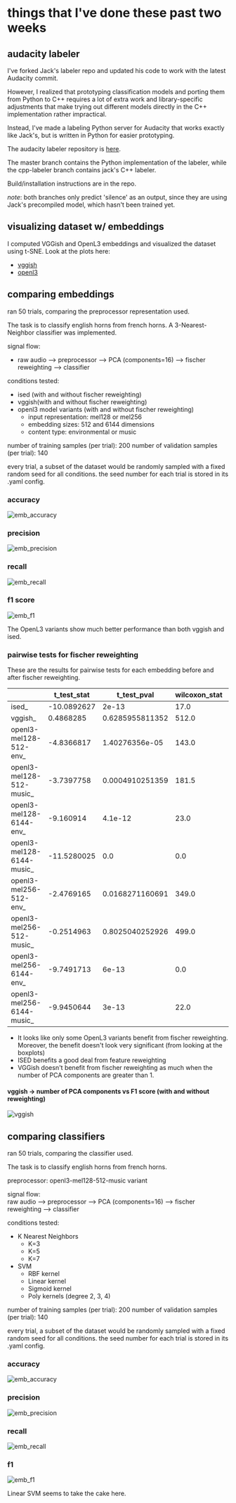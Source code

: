 # things that I've done these past two weeks

## audacity labeler
I've forked Jack's labeler repo and updated his code to work with the latest Audacity commit. 

However, I realized that prototyping classification models and porting them from Python to C++ requires a lot of extra work and library-specific adjustments that make trying out different models directly in the C++ implementation rather impractical. 

Instead, I've made a labeling Python server for Audacity that works exactly like Jack's, but is written in Python for easier prototyping. 

The audacity labeler repository is [here](https://github.com/hugofloresgarcia/audacity-labeling). 

The master branch contains the Python implementation of the labeler, while the cpp-labeler branch contains jack's C++ labeler. 

Build/installation instructions are in the repo. 

*note*: both branches only predict 'silence' as an output, since they are using Jack's precompiled model, which hasn't been trained yet.


## visualizing dataset w/ embeddings
I computed VGGish and OpenL3 embeddings and visualized the dataset using t-SNE. Look at the plots here:  

- [vggish](./figs/vggish_tsne.html)
- [openl3](./figs/openl3_tsne.html)


## comparing embeddings

ran 50 trials, comparing the preprocessor representation used. 

The task is to classify english horns from french horns. A 3-Nearest-Neighbor classifier was implemented. 

signal flow:   
- raw audio --> preprocessor --> PCA (components=16) --> fischer reweighting --> classifier

conditions tested:

- ised (with and without fischer reweighting)
- vggish(with and without fischer reweighting)
- openl3 model variants (with and without fischer reweighting)
	- input representation: mel128 or mel256
	- embedding sizes: 512 and 6144 dimensions
	- content type: environmental or music

number of training samples (per trial): 200
number of validation samples (per trial): 140

every trial, a subset of the dataset would be randomly sampled with a fixed random seed for all conditions. the seed number for each trial is stored in its .yaml config.

### accuracy
![emb_accuracy](./figs/pca_16/embeddings_accuracy.png)

### precision
![emb_precision](./figs/pca_16/embeddings_precision.png)

### recall
![emb_recall](./figs/pca_16/embeddings_recall.png)

### f1 score
![emb_f1](./figs/pca_16/embeddings_f1.png)

The OpenL3 variants show much better performance than both vggish and ised.

### pairwise tests for fischer reweighting
These are the results for pairwise tests for each embedding before and after fischer reweighting. 

|                           | t_test_stat | t_test_pval    | wilcoxon_stat | wilcoxon_pval   | 
|---------------------------|-------------|-----------------|--------------|-----------------| 
| ised_                     | -10.0892627 | 2e-13           | 17.0         | 3.1494e-09      | 
| vggish_                   | 0.4868285   | 0.6285955811352 | 512.0        | 0.4356867512842 | 
| openl3-mel128-512-env_    | -4.8366817  | 1.40276356e-05  | 143.0        | 3.99138596e-05  | 
| openl3-mel128-512-music_  | -3.7397758  | 0.0004910251359 | 181.5        | 0.00043174093   | 
| openl3-mel128-6144-env_   | -9.160914   | 4.1e-12         | 23.0         | 1.03466e-08     | 
| openl3-mel128-6144-music_ | -11.5280025 | 0.0             | 0.0          | 2.3968e-09      | 
| openl3-mel256-512-env_    | -2.4769165  | 0.0168271160691 | 349.0        | 0.036418422055  | 
| openl3-mel256-512-music_  | -0.2514963  | 0.8025040252926 | 499.0        | 0.6502585697615 | 
| openl3-mel256-6144-env_   | -9.7491713  | 6e-13           | 0.0          | 7.6159e-09      | 
| openl3-mel256-6144-music_ | -9.9450644  | 3e-13           | 22.0         | 6.4273e-09      | 


- It looks like only some OpenL3 variants benefit from fischer reweighting. Moreover, the benefit doesn't look very significant (from looking at the boxplots)
- ISED benefits a good deal from feature reweighting
- VGGish doesn't benefit from fischer reweighting as much when the number of PCA components are greater than 1.

#### vggish -> number of PCA components vs F1 score (with and without reweighting)
![vggish](./figs/vggish.png) 


## comparing classifiers

ran 50 trials, comparing the classifier used. 

The task is to classify english horns from french horns. 

preprocessor: openl3-mel128-512-music variant

signal flow:  
raw audio --> preprocessor --> PCA (components=16) --> fischer reweighting --> classifier

conditions tested:

- K Nearest Neighbors 
	- K=3 
	- K=5
	- K=7
- SVM
	- RBF kernel
	- Linear kernel
	- Sigmoid kernel
	- Poly kernels (degree 2, 3, 4)

number of training samples (per trial): 200
number of validation samples (per trial): 140

every trial, a subset of the dataset would be randomly sampled with a fixed random seed for all conditions. the seed number for each trial is stored in its .yaml config.

### accuracy
![emb_accuracy](./figs/pca_16/classifiers_accuracy.png)

### precision
![emb_precision](./figs/pca_16/classifiers_precision.png)

### recall
![emb_recall](./figs/pca_16/classifiers_recall.png)

### f1 
![emb_f1](./figs/pca_16/classifiers_f1.png)


Linear SVM seems to take the cake here. 
